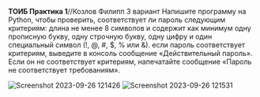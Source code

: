 **ТОИБ Практика 1**//Козлов Филипп 3 вариант
    Напишите программу на Python, чтобы проверить, соответствует ли пароль следующим критериям:
    длина не менее 8 символов и
    содержит как минимум одну прописную букву, одну строчную букву, одну цифру и один специальный символ (!, @, #, $, % или &).
    если пароль соответствует критериям, выведите в консоль сообщение «Действительный пароль». Если он не соответствует критериям, напечатайте сообщение «Пароль не соответствует требованиям».
    
![Screenshot 2023-09-26 121426](https://github.com/ClearKillah/toibkozlov/assets/64082447/89cf8787-9120-4182-8d3b-3cee05e94701)
![Screenshot 2023-09-26 121531](https://github.com/ClearKillah/toibkozlov/assets/64082447/94d5951d-7ea2-4cc0-beeb-2c8a3bb4e3d9)
